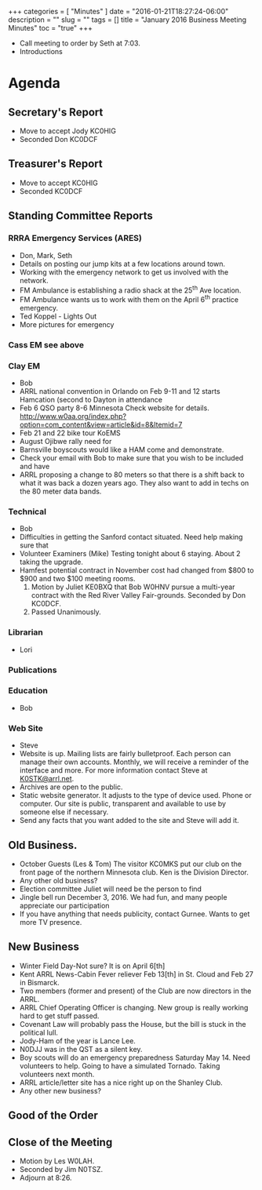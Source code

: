 +++
categories = [ "Minutes" ]
date = "2016-01-21T18:27:24-06:00"
description = ""
slug = ""
tags = []
title = "January 2016 Business Meeting Minutes"
toc = "true"
+++
* Call meeting to order by Seth at 7:03.
* Introductions<!--more-->

# Agenda

## Secretary's Report 
* Move to accept Jody KC0HIG 
* Seconded Don KC0DCF

## Treasurer's Report
* Move to accept KC0HIG
* Seconded KC0DCF

## Standing Committee Reports

### RRRA Emergency Services (ARES)
* Don, Mark, Seth
* Details on posting our jump kits at a few locations around town.
* Working with the emergency network to get us involved with the network.
* FM Ambulance is establishing a radio shack at the 25<sup>th</sup> Ave location.
* FM Ambulance wants us to work with them on the April 6<sup>th</sup> practice emergency.  
* Ted Koppel  - Lights Out 
* More pictures for emergency

### Cass EM see above

### Clay EM
* Bob
* ARRL national convention in Orlando on Feb 9-11 and 12 starts Hamcation (second to Dayton in attendance
* Feb 6 QSO party 8-6 Minnesota Check website for details.  http://www.w0aa.org/index.php?option=com_content&view=article&id=8&Itemid=7
* Feb 21 and 22 bike tour KoEMS 
* August Ojibwe rally need for 
* Barnsville boyscouts would like a HAM come and demonstrate. 
* Check your email with Bob to make sure that you wish to be included and have 
* ARRL proposing a change to 80 meters so that there is a shift back to what it was back a dozen years ago. They also want to add in techs on the 80 meter data bands. 

### Technical
* Bob
* Difficulties in getting the Sanford contact situated.  Need help making sure that 
* Volunteer Examiners (Mike) Testing tonight about 6 staying.  About 2 taking the upgrade.  
* Hamfest potential contract in November cost had changed from $800 to $900 and two $100 meeting rooms. 
    1. Motion by Juliet KE0BXQ that Bob W0HNV pursue a multi-year contract with the Red River Valley Fair-grounds. Seconded by Don KC0DCF.
    2. Passed Unanimously.    

### Librarian
* Lori

### Publications

### Education
* Bob

### Web Site
* Steve
* Website is up.  Mailing lists are fairly bulletproof. Each person can manage their own accounts.  Monthly, we will receive a reminder of the interface and more.  For more information contact Steve at K0STK@arrl.net.
* Archives are open to the public. 
* Static website generator.  It adjusts to the type of device used.  Phone or computer.  Our site is public, transparent and available to use by someone else if necessary.  
* Send any facts that you want added to the site and Steve will add it.   

## Old Business.
* October Guests (Les & Tom) The visitor KC0MKS put our club on the front page of the northern Minnesota club.  Ken is the Division Director.  
* Any other old business?
*  Election committee Juliet will need be the person to find 
* Jingle bell run December 3, 2016.  We had fun, and many people appreciate our participation
* If you have anything that needs publicity, contact Gurnee.  Wants to get more TV presence.   

## New Business
* Winter Field Day-Not sure? It is on April 6[th] 
* Kent ARRL News-Cabin Fever reliever Feb 13[th] in St. Cloud and Feb 27 in Bismarck. 
* Two members (former and present) of the Club are now directors in the ARRL.
* ARRL Chief Operating Officer is changing. New group is really working hard to get stuff passed.    
* Covenant Law will probably pass the House, but the bill is stuck in the political lull.
* Jody-Ham of the year is Lance Lee.
* N0DJJ was in the QST as a silent key.  
* Boy scouts will do an emergency preparedness Saturday May 14.  Need volunteers to help.  Going to have a simulated Tornado.  Taking volunteers next month. 
* ARRL article/letter site has a nice right up on the Shanley Club.  
* Any other new business?

## Good of the Order

## Close of the Meeting
* Motion by Les W0LAH.
* Seconded by Jim N0TSZ.
* Adjourn at 8:26.  

